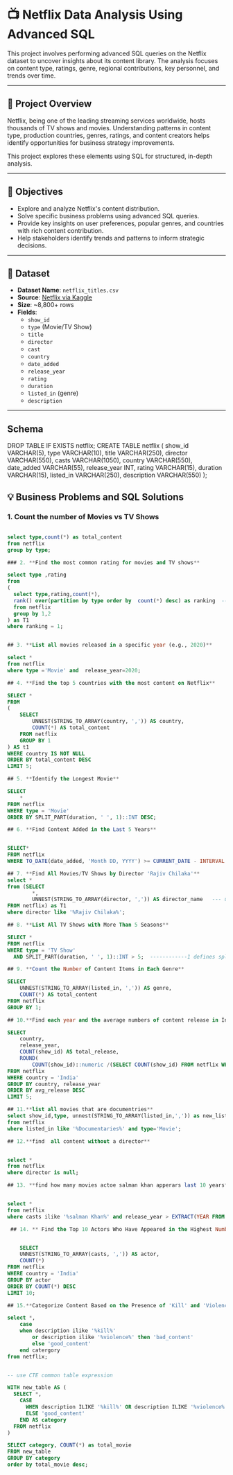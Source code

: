 

  # 📺 Netflix Data Analysis Using Advanced SQL

This project involves performing advanced SQL queries on the Netflix dataset to uncover insights about its content library. The analysis focuses on content type, ratings, genre, regional contributions, key personnel, and trends over time.

---

## 📌 Project Overview

Netflix, being one of the leading streaming services worldwide, hosts thousands of TV shows and movies.
Understanding patterns in content type, production countries, genres, ratings, and content creators helps identify opportunities for business strategy improvements.

This project explores these elements using SQL for structured, in-depth analysis.

---

## 🎯 Objectives

- Explore and analyze Netflix's content distribution.
- Solve specific business problems using advanced SQL queries.
- Provide key insights on user preferences, popular genres, and countries with rich content contribution.
- Help stakeholders identify trends and patterns to inform strategic decisions.

---

## 📁 Dataset

- **Dataset Name**: `netflix_titles.csv`
- **Source**: [Netflix via Kaggle](https://www.kaggle.com/shivamb/netflix-shows)
- **Size**: ~8,800+ rows
- **Fields**:
  - `show_id`
  - `type` (Movie/TV Show)
  - `title`
  - `director`
  - `cast`
  - `country`
  - `date_added`
  - `release_year`
  - `rating`
  - `duration`
  - `listed_in` (genre)
  - `description`

---

## **Schema**

DROP TABLE IF EXISTS netflix;
CREATE TABLE netflix
(
    show_id      VARCHAR(5),
    type         VARCHAR(10),
    title        VARCHAR(250),
    director     VARCHAR(550),
    casts        VARCHAR(1050),
    country      VARCHAR(550),
    date_added   VARCHAR(55),
    release_year INT,
    rating       VARCHAR(15),
    duration     VARCHAR(15),
    listed_in    VARCHAR(250),
    description  VARCHAR(550)
);

## 💡 Business Problems and SQL Solutions

### 1. **Count the number of Movies vs TV Shows**
```sql

select type,count(*) as total_content
from netflix
group by type;

### 2. **Find the most common rating for movies and TV shows**

select type ,rating
from 
(
  select type,rating,count(*),
  rank() over(partition by type order by  count(*) desc) as ranking  -- rank function
  from netflix
  group by 1,2
) as T1
where ranking = 1;


## 3. **List all movies released in a specific year (e.g., 2020)**

select * 
from netflix
where type ='Movie' and  release_year=2020;

## 4. **Find the top 5 countries with the most content on Netflix**

SELECT * 
FROM
(
    SELECT 
        UNNEST(STRING_TO_ARRAY(country, ',')) AS country,
        COUNT(*) AS total_content
    FROM netflix
    GROUP BY 1
) AS t1
WHERE country IS NOT NULL
ORDER BY total_content DESC
LIMIT 5;

## 5. **Identify the Longest Movie**

SELECT 
    *
FROM netflix
WHERE type = 'Movie'
ORDER BY SPLIT_PART(duration, ' ', 1)::INT DESC;

## 6. **Find Content Added in the Last 5 Years**


SELECT*
FROM netflix
WHERE TO_DATE(date_added, 'Month DD, YYYY') >= CURRENT_DATE - INTERVAL '5 years'  --converting string date into actual date formate then subtracting it with 5 years

## 7. **Find All Movies/TV Shows by Director 'Rajiv Chilaka'**
select *
from (SELECT 
        *,
        UNNEST(STRING_TO_ARRAY(director, ',')) AS director_name   --- unnest used to seprate string to array formate if the reocrds holds delimiter
FROM netflix) as T1
where director like '%Rajiv Chilaka%';

## 8. **List All TV Shows with More Than 5 Seasons**

SELECT *
FROM netflix
WHERE type = 'TV Show'
  AND SPLIT_PART(duration, ' ', 1)::INT > 5;  ------------1 defines splitted genre(unnest(STRING_TO_ARRAY(listed_in,',')))

## 9. **Count the Number of Content Items in Each Genre**

SELECT 
    UNNEST(STRING_TO_ARRAY(listed_in, ',')) AS genre,
    COUNT(*) AS total_content
FROM netflix
GROUP BY 1;

## 10.**Find each year and the average numbers of content release in India on netflix.return top 5 years with average content relase**

SELECT 
    country,
    release_year,
    COUNT(show_id) AS total_release,
    ROUND(
        COUNT(show_id)::numeric /(SELECT COUNT(show_id) FROM netflix WHERE country = 'India')::numeric * 100, 2) AS avg_release
FROM netflix
WHERE country = 'India'
GROUP BY country, release_year
ORDER BY avg_release DESC
LIMIT 5;

## 11.**list all movies that are documentries**
select show_id,type, unnest(STRING_TO_ARRAY(listed_in,',')) as new_list
from netflix
where listed_in like '%Documentaries%' and type='Movie';

## 12.**find  all content without a director**


select * 
from netflix
where director is null;

## 13. **find how many movies actoe salman khan apperars last 10 years**


select *
from netflix
where casts ilike '%salman Khan%' and release_year > EXTRACT(YEAR FROM CURRENT_DATE) - 10;

 ## 14. ** Find the Top 10 Actors Who Have Appeared in the Highest Number of Movies Produced in India**


	SELECT 
    UNNEST(STRING_TO_ARRAY(casts, ',')) AS actor,
    COUNT(*)
FROM netflix
WHERE country = 'India'
GROUP BY actor
ORDER BY COUNT(*) DESC
LIMIT 10;

## 15.**Categorize Content Based on the Presence of 'Kill' and 'Violence' Keywords**

select *,
	case 
	when description ilike '%kill%'
		or description ilike '%violence%' then 'bad_content' 
		else 'good_content'
	end catergory
from netflix;


-- use CTE common table expression

WITH new_table AS (
  SELECT *,
    CASE 
      WHEN description ILIKE '%kill%' OR description ILIKE '%violence%' THEN 'bad_content' 
      ELSE 'good_content'
    END AS category
  FROM netflix
)

SELECT category, COUNT(*) as total_movie
FROM new_table
GROUP BY category
order by total_movie desc;

